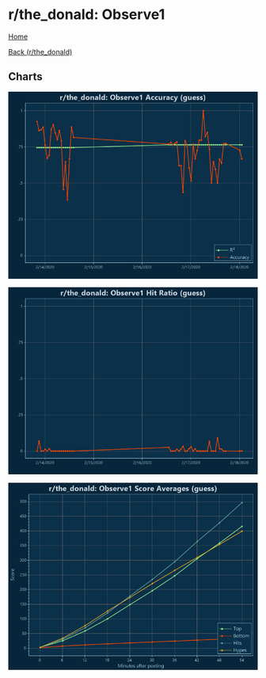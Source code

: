 # r/the_donald: Observe1

[Home](../../index.md)

[Back (r/the_donald)](../guess_the_donald.md)

## Charts

![r/the_donald R² (guess)](../../images/models/guess_the_donald_Observe1_Accuracy.png "r/the_donald R² (guess)")

![r/the_donald Hit Ratio (guess)](../../images/models/guess_the_donald_Observe1_HitRatio.png "r/the_donald Hit Ratio (guess)")

![r/the_donald Score Averages (guess)](../../images/models/guess_the_donald_Observe1_Scores.png "r/the_donald Score Averages (guess)")

